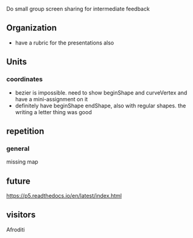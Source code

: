 
Do small group screen sharing for intermediate feedback

## Organization

- have a rubric for the presentations also


## Units

### coordinates
- bezier is impossible. need to show beginShape and curveVertex and have a mini-assignment on it
- definitely have beginShape endShape, also with regular shapes. the writing a letter thing was good

## repetition


### general

missing map


#####

## future

https://p5.readthedocs.io/en/latest/index.html


## visitors

Afroditi
